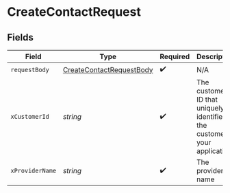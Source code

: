 # CreateContactRequest


## Fields

| Field                                                                           | Type                                                                            | Required                                                                        | Description                                                                     | Example                                                                         |
| ------------------------------------------------------------------------------- | ------------------------------------------------------------------------------- | ------------------------------------------------------------------------------- | ------------------------------------------------------------------------------- | ------------------------------------------------------------------------------- |
| `requestBody`                                                                   | [CreateContactRequestBody](../../models/operations/createcontactrequestbody.md) | :heavy_check_mark:                                                              | N/A                                                                             |                                                                                 |
| `xCustomerId`                                                                   | *string*                                                                        | :heavy_check_mark:                                                              | The customer ID that uniquely identifies the customer in your application       | my-customer-1                                                                   |
| `xProviderName`                                                                 | *string*                                                                        | :heavy_check_mark:                                                              | The provider name                                                               | salesforce                                                                      |